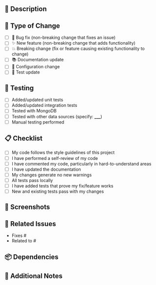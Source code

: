 ## 📝 Description

<!-- Clearly describe what this PR does and why it's needed -->

## 🔄 Type of Change

<!-- Mark with an 'x' in the boxes that apply -->

- [ ] 🐛 Bug fix (non-breaking change that fixes an issue)
- [ ] ✨ New feature (non-breaking change that adds functionality)
- [ ] 💥 Breaking change (fix or feature causing existing functionality to change)
- [ ] 📚 Documentation update
- [ ] 🔧 Configuration change
- [ ] 🧪 Test update

## 🧪 Testing

<!-- Describe the tests you've done -->

- [ ] Added/updated unit tests
- [ ] Added/updated integration tests
- [ ] Tested with MongoDB
- [ ] Tested with other data sources (specify: **\_\_\_**)
- [ ] Manual testing performed

## 📋 Checklist

<!-- Mark with an 'x' in the boxes that apply -->

- [ ] My code follows the style guidelines of this project
- [ ] I have performed a self-review of my code
- [ ] I have commented my code, particularly in hard-to-understand areas
- [ ] I have updated the documentation
- [ ] My changes generate no new warnings
- [ ] All tests pass locally
- [ ] I have added tests that prove my fix/feature works
- [ ] New and existing tests pass with my changes

## 📸 Screenshots

<!-- If applicable, add screenshots to help explain your changes -->

## 🔗 Related Issues

<!-- Link related issues below. -->

- Fixes #
- Related to #

## 📦 Dependencies

<!-- List any dependencies that are required for this change -->

## 💭 Additional Notes

<!-- Add any other context about the PR here -->
